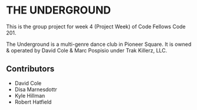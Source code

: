 # THE UNDERGROUND
This is the group project for week 4 (Project Week) of Code Fellows Code 201.

The Underground is a multi-genre dance club in Pioneer Square. It is owned & operated by David Cole & Marc Pospisio under Trak Killerz, LLC.

## Contributors
- David Cole
- Disa Marnesdottr
- Kyle Hillman
- Robert Hatfield
